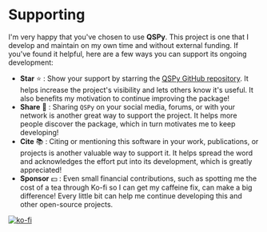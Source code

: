 # Supporting

I'm very happy that you've chosen to use **QSPy**. This project is one that I develop and maintain on my own time and without external funding. If you've found it helpful, here are a few ways you can support its ongoing development:

- **Star** :star: : Show your support by starring the [QSPy GitHub repository](https://github.com/Borealis-BioModeling/qspy). It helps increase the project's visibility and lets others know it's useful. It also benefits my motivation to continue improving the package!
- **Share** :mega: : Sharing `QSPy` on your social media, forums, or with your network is another great way to support the project. It helps more people discover the package, which in turn motivates me to keep developing!
- **Cite** :books: : Citing or mentioning this software in your work, publications, or projects is another valuable way to support it. It helps spread the word and acknowledges the effort put into its development, which is greatly appreciated!
- **Sponsor** :dollar: : Even small financial contributions, such as spotting me the cost of a tea through Ko-fi so I can get my caffeine fix, can make a big difference! Every little bit can help me continue developing this and other open-source projects.

[![ko-fi](https://ko-fi.com/img/githubbutton_sm.svg)](https://ko-fi.com/J3J4ZUCVU)
